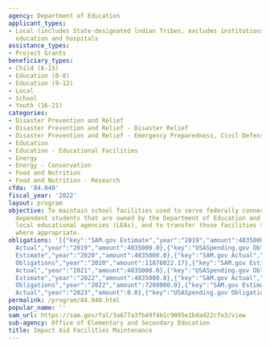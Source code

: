 ```yaml
---
agency: Department of Education
applicant_types:
- Local (includes State-designated lndian Tribes, excludes institutions of higher
  education and hospitals
assistance_types:
- Project Grants
beneficiary_types:
- Child (6-15)
- Education (0-8)
- Education (9-12)
- Local
- School
- Youth (16-21)
categories:
- Disaster Prevention and Relief
- Disaster Prevention and Relief - Disaster Relief
- Disaster Prevention and Relief - Emergency Preparedness, Civil Defense
- Education
- Education - Educational Facilities
- Energy
- Energy - Conservation
- Food and Nutrition
- Food and Nutrition - Research
cfda: '84.040'
fiscal_year: '2022'
layout: program
objective: To maintain school facilities used to serve federally connected military
  dependent students that are owned by the Department of Education and operated by
  local educational agencies (LEAs), and to transfer those facilities to the LEAs,
  where appropriate.
obligations: '[{"key":"SAM.gov Estimate","year":"2019","amount":4835000.0},{"key":"SAM.gov
  Actual","year":"2019","amount":4835000.0},{"key":"USASpending.gov Obligations","year":"2019","amount":0.0},{"key":"SAM.gov
  Estimate","year":"2020","amount":4835000.0},{"key":"SAM.gov Actual","year":"2020","amount":4835000.0},{"key":"USASpending.gov
  Obligations","year":"2020","amount":11876022.17},{"key":"SAM.gov Estimate","year":"2021","amount":4835000.0},{"key":"SAM.gov
  Actual","year":"2021","amount":4835000.0},{"key":"USASpending.gov Obligations","year":"2021","amount":0.0},{"key":"SAM.gov
  Estimate","year":"2022","amount":4835000.0},{"key":"SAM.gov Actual","year":"2022","amount":4835000.0},{"key":"USASpending.gov
  Obligations","year":"2022","amount":7200000.0},{"key":"SAM.gov Estimate","year":"2023","amount":4835000.0},{"key":"SAM.gov
  Actual","year":"2023","amount":0.0},{"key":"USASpending.gov Obligations","year":"2023","amount":0.0}]'
permalink: /program/84.040.html
popular_name: ''
sam_url: https://sam.gov/fal/3a677a3fb49f4b1c9005e1bdad22cfe3/view
sub-agency: Office of Elementary and Secondary Education
title: Impact Aid Facilities Maintenance
---
```

